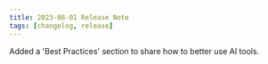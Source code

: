 ```yaml
---
title: 2023-08-01 Release Note
tags: [changelog, release]
---
```


Added a 'Best Practices' section to share how to better use AI tools.

